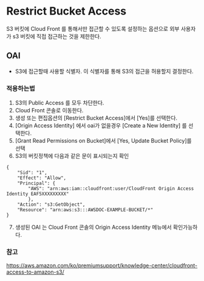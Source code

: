 # Restrict Bucket Access
S3 버킷에 Cloud Front 를 통해서만 접근할 수 있도록 설정하는 옵션으로 외부 사용자가 s3 버킷에 직접 접근하는 것을 제한한다.

## OAI
- S3에 접근할때 사용할 식별자. 이 식별자를 통해 S3의 접근을 허용할지 결정한다.

### 적용하는법
1. S3의 Public Access 를 모두 차단한다.
2. Cloud Front 콘솔로 이동한다.
3. 생성 또는 편집옵션의 [Restrict Bucket Access]에서 [Yes]를 선택한다.
4. [Origin Access Identity] 에서 oai가 없을경우 [Create a New Identity] 를 선택한다.
5. [Grant Read Permissions on Bucket]에서 [Yes, Update Bucket Policy]를 선택
6. S3의 버킷정책에 다음과 같은 문이 표시되는지 확인
```
{
	"Sid": "1",
	"Effect": "Allow",
	"Principal": {
		"AWS": "arn:aws:iam::cloudfront:user/CloudFront Origin Access Identity EAF5XXXXXXXXX"
		},
	"Action": "s3:GetObject",
	"Resource": "arn:aws:s3:::AWSDOC-EXAMPLE-BUCKET/*"
}
```
7. 생성된 OAI 는 Cloud Front 콘솔의 Origin Access Identity 메뉴에서 확인가능하다.
### 참고
https://aws.amazon.com/ko/premiumsupport/knowledge-center/cloudfront-access-to-amazon-s3/
